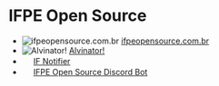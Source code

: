 # IFPE Open Source

- ![ifpeopensource.com.br](https://www.ifpeopensource.com.br/favicon-16x16.png) [ifpeopensource.com.br](https://ifpeopensource.com.br)
- ![Alvinator!](https://projetos.ifpeopensource.com.br/alvinator/assets/fabicon.ico) [Alvinator!](https://projetos.ifpeopensource.com.br/alvinator/)
- <img src="https://discord.com/assets/3437c10597c1526c3dbd98c737c2bcae.svg" width="16" height="16" /> [IF Notifier](https://github.com/ifpeopensource/if-notifier.git)
- <img src="https://discord.com/assets/3437c10597c1526c3dbd98c737c2bcae.svg" width="16" height="16" /> [IFPE Open Source Discord Bot](https://github.com/ifpeopensource/bot-discord.git)
